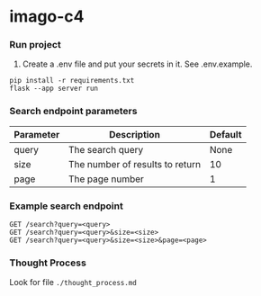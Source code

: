 # imago-c4

### Run project
1. Create a .env file and put your secrets in it. See .env.example.

```commandline
pip install -r requirements.txt
flask --app server run
```

### Search endpoint parameters
| Parameter | Description                     | Default |
|-----------|---------------------------------|---------|
| query     | The search query                | None    |
| size      | The number of results to return | 10      |
| page      | The page number                 | 1       |

### Example search endpoint 
```
GET /search?query=<query>
GET /search?query=<query>&size=<size>
GET /search?query=<query>&size=<size>&page=<page>
```

### Thought Process
Look for file `./thought_process.md`
